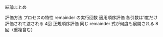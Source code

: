 結論まとめ

評価方法	プロセスの特性	remainder の実行回数
適用順序評価	各引数は1度だけ評価されて渡される	4回
正規順序評価	同じ remainder 式が何度も展開される	8回（重複含む）

